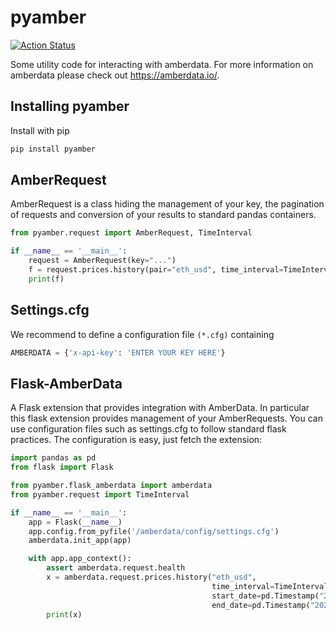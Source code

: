 # pyamber

[![Action Status](https://github.com/tschm/amberdata/workflows/CI/badge.svg)](https://github.com/tschm/amberdata/actions/)

Some utility code for interacting with amberdata.
For more information on amberdata please check out
<https://amberdata.io/>.

## Installing pyamber

Install with pip

```bash
pip install pyamber
```

## AmberRequest

AmberRequest is a class hiding the management of your key, the pagination of
requests and conversion of your results to standard pandas containers.

```python
from pyamber.request import AmberRequest, TimeInterval

if __name__ == '__main__':
    request = AmberRequest(key="...")
    f = request.prices.history(pair="eth_usd", time_interval=TimeInterval.HOURS)
    print(f)

```

## Settings.cfg

We recommend to define a configuration file `(*.cfg)` containing

```python
AMBERDATA = {'x-api-key': 'ENTER YOUR KEY HERE'}
```

## Flask-AmberData

A Flask extension that provides integration with AmberData. In particular this
flask extension provides management of your AmberRequests.
You can use configuration files such as settings.cfg to follow standard
flask practices. The configuration is easy, just fetch the extension:

```python
import pandas as pd
from flask import Flask

from pyamber.flask_amberdata import amberdata
from pyamber.request import TimeInterval

if __name__ == '__main__':
    app = Flask(__name__)
    app.config.from_pyfile('/amberdata/config/settings.cfg')
    amberdata.init_app(app)

    with app.app_context():
        assert amberdata.request.health
        x = amberdata.request.prices.history("eth_usd",
                                             time_interval=TimeInterval.DAYS,
                                             start_date=pd.Timestamp("2020-01-12"),
                                             end_date=pd.Timestamp("2020-01-16"))
        print(x)
```
